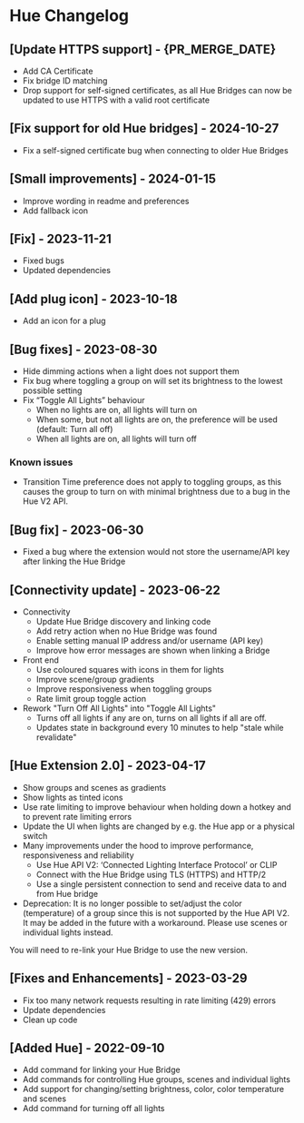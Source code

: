 # Hue Changelog

## [Update HTTPS support] - {PR_MERGE_DATE}

- Add CA Certificate
- Fix bridge ID matching
- Drop support for self-signed certificates, as all Hue Bridges can now be updated to use HTTPS with a valid root
  certificate

## [Fix support for old Hue bridges] - 2024-10-27

- Fix a self-signed certificate bug when connecting to older Hue Bridges

## [Small improvements] - 2024-01-15

- Improve wording in readme and preferences
- Add fallback icon

## [Fix] - 2023-11-21

- Fixed bugs
- Updated dependencies

## [Add plug icon] - 2023-10-18

* Add an icon for a plug

## [Bug fixes] - 2023-08-30

* Hide dimming actions when a light does not support them
* Fix bug where toggling a group on will set its brightness to the lowest possible setting
* Fix “Toggle All Lights” behaviour
  * When no lights are on, all lights will turn on
  * When some, but not all lights are on, the preference will be used (default: Turn all off)
  * When all lights are on, all lights will turn off

### Known issues

* Transition Time preference does not apply to toggling groups, as this causes the group to turn on with minimal
  brightness due to a bug in the Hue V2 API.

## [Bug fix] - 2023-06-30

* Fixed a bug where the extension would not store the username/API key after linking the Hue Bridge

## [Connectivity update] - 2023-06-22

* Connectivity
  * Update Hue Bridge discovery and linking code
  * Add retry action when no Hue Bridge was found
  * Enable setting manual IP address and/or username (API key)
  * Improve how error messages are shown when linking a Bridge
* Front end
  * Use coloured squares with icons in them for lights
  * Improve scene/group gradients
  * Improve responsiveness when toggling groups
  * Rate limit group toggle action
* Rework "Turn Off All Lights" into "Toggle All Lights"
  * Turns off all lights if any are on, turns on all lights if all are off.
  * Updates state in background every 10 minutes to help "stale while revalidate"

## [Hue Extension 2.0] - 2023-04-17

* Show groups and scenes as gradients
* Show lights as tinted icons
* Use rate limiting to improve behaviour when holding down a hotkey and to prevent rate limiting errors
* Update the UI when lights are changed by e.g. the Hue app or a physical switch
* Many improvements under the hood to improve performance, responsiveness and reliability
  * Use Hue API V2: ‘Connected Lighting Interface Protocol’ or CLIP
  * Connect with the Hue Bridge using TLS (HTTPS) and HTTP/2
  * Use a single persistent connection to send and receive data to and from Hue bridge
* Deprecation: It is no longer possible to set/adjust the color (temperature) of a group since this is not supported by
  the Hue API V2. It may be added in the future with a workaround. Please use scenes or individual lights instead.

You will need to re-link your Hue Bridge to use the new version.

## [Fixes and Enhancements] - 2023-03-29

* Fix too many network requests resulting in rate limiting (429) errors
* Update dependencies
* Clean up code

## [Added Hue] - 2022-09-10

* Add command for linking your Hue Bridge
* Add commands for controlling Hue groups, scenes and individual lights
* Add support for changing/setting brightness, color, color temperature and scenes
* Add command for turning off all lights
